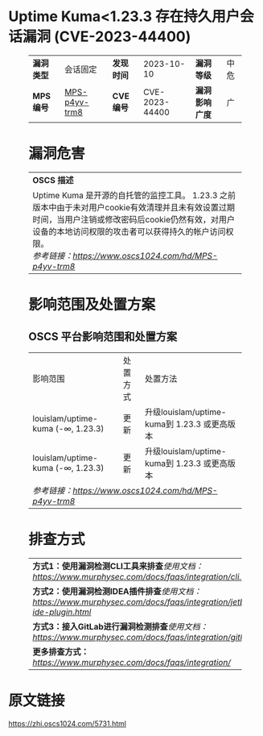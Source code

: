 # Uptime Kuma<1.23.3 存在持久用户会话漏洞 (CVE-2023-44400)
<figure class="wp-block-table">
    <table>
        <tbody>
        <tr>
            <td><strong>漏洞类型</strong></td>
            <td>会话固定</td>
            <td><strong>发现时间</strong></td>
            <td>2023-10-10</td>
            <td><strong>漏洞等级</strong></td>
            <td>中危</td>
        </tr>
        <tr>
            <td><strong>MPS编号</strong></td>
            <td><a href="https://www.oscs1024.com/hd/MPS-p4yv-trm8">MPS-p4yv-trm8</a></td>
            <td><strong>CVE编号</strong></td>
            <td>CVE-2023-44400</td>
            <td><strong>漏洞影响广度</strong></td>
            <td>广</td>
        </tr>
        </tbody>
    </table>
</figure>


<figure class="wp-block-table">
    <h1 class="wp-block-heading">漏洞危害</h1>
    <table>
        <tbody>
        <tr>
            <td><strong>OSCS 描述</strong></td>
        </tr>
        <tr>
            <td>Uptime Kuma 是开源的自托管的监控工具。
1.23.3 之前版本中由于未对用户cookie有效清理并且未有效设置过期时间，当用户注销或修改密码后cookie仍然有效，对用户设备的本地访问权限的攻击者可以获得持久的帐户访问权限。<br><em>参考链接：<a
                    href="https://www.oscs1024.com/hd/MPS-p4yv-trm8">https://www.oscs1024.com/hd/MPS-p4yv-trm8</a></em>
            </td>
        </tr>
        </tbody>
    </table>
</figure>


<figure class="wp-block-table alignleft">
    <h1 class="wp-block-heading">影响范围及处置方案</h1>
    <h2 class="wp-block-heading"><strong>OSCS</strong> <strong>平台影响范围和处置方案</strong></h2>
    <table>
        <tbody>
        <tr>
            <td>影响范围</td>
            <td>处置方式</td>
            <td>处置方法</td>
        </tr>
        <tr><td rowspan="1">louislam/uptime-kuma (-∞, 1.23.3)</td><td>更新</td><td>升级louislam/uptime-kuma到 1.23.3 或更高版本</td></tr><tr><td rowspan="1">louislam/uptime-kuma (-∞, 1.23.3)</td><td>更新</td><td>升级louislam/uptime-kuma到 1.23.3 或更高版本</td></tr>
        <tr>
            <td colspan="3"><em>参考链接：</em><em><a
                    href="https://www.oscs1024.com/hd/MPS-p4yv-trm8">https://www.oscs1024.com/hd/MPS-p4yv-trm8</a></em></td>
        </tr>
        </tbody>
    </table>
</figure>


<figure class="wp-block-table">
    <h1 class="wp-block-heading">排查方式</h1>
    <table>
        <tbody>
        <tr>
            <td><strong>方式1：使用漏洞检测CLI工具来排查</strong><em>使用文档：<a
                    href="https://www.murphysec.com/docs/faqs/integration/cli.html">https://www.murphysec.com/docs/faqs/integration/cli.html</a></em>
            </td>
        </tr>
        <tr>
            <td><strong>方式2：使用漏洞检测IDEA插件排查</strong><em>使用文档：<a
                    href="https://www.murphysec.com/docs/faqs/integration/jetbrains-ide-plugin.html">https://www.murphysec.com/docs/faqs/integration/jetbrains-ide-plugin.html</a></em>
            </td>
        </tr>
        <tr>
            <td><strong>方式3：接入GitLab进行漏洞检测排查</strong><em>使用文档：<a
                    href="https://www.murphysec.com/docs/faqs/integration/gitlab.html">https://www.murphysec.com/docs/faqs/integration/gitlab.html</a></em>
            </td>
        </tr>
        <tr>
            <td><strong>更多排查方式：</strong><em><a
                    href="https://www.murphysec.com/docs/faqs/integration/">https://www.murphysec.com/docs/faqs/integration/</a></em>
            </td>
        </tr>
        </tbody>
    </table>
</figure>
<h1>原文链接</h1>
<p><a href="https://zhi.oscs1024.com/5731.html">https://zhi.oscs1024.com/5731.html</a></p>